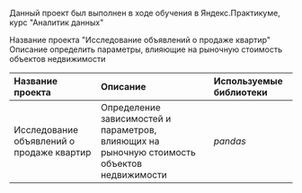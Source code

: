 Данный проект был выполнен в ходе обучения в Яндекс.Практикуме, курс "Аналитик данных"

Название проекта "Исследование объявлений о продаже квартир"
Описание определить параметры, влияющие на рыночную стоимость объектов недвижимости

| Название проекта | Описание | Используемые библиотеки | 
| :---------------------- | :---------------------- | :---------------------- |
| Исследование объявлений о продаже квартир | Определение зависимостей и параметров, влияющих на рыночную стоимость объектов недвижимости| *pandas* |
